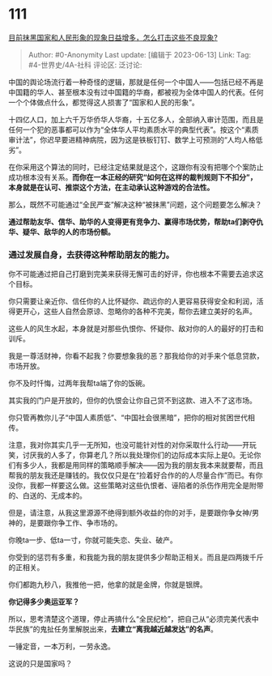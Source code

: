 # 111
[目前抹黑国家和人民形象的现象日益增多，怎么打击这些不良现象?](https://www.zhihu.com/question/605550117/answer/3071126615)

> Author: #0-Anonymity
> Last update: [编辑于 2023-06-13]
> Link:
> Tag: #4-世界史/4A-社科 
> 评论区:
> 泛讨论:

中国的舆论场流行着一种奇怪的逻辑，那就是任何一个中国人——包括已经不再是中国籍的华人、甚至根本没有过中国籍的华裔，都被视为全体中国人的代表。任何一个个体做点什么，都觉得这人损害了“国家和人民的形象”。

十四亿人口，加上六千万华侨华人华裔，十五亿多人，全部纳入审计范围，而且是任何一个犯的恶事都可以作为“全体华人平均素质水平的典型代表”。按这个“素质审计法”，你迟早要进精神病院，因为这是铁板钉钉、数学上可预测的“人均人格低劣”。

在你采用这个算法的同时，已经注定结果就是这个，这跟你有没有把哪个个案防止成功根本没有关系。**而你在一本正经的研究“如何在这样的裁判规则下不扣分”，本身就是在认可、推崇这个方法，在主动承认这种游戏的合法性。**

那么，既然不可能通过“全民严查”解决这种“被抹黑”问题，这个问题要怎么解决？

**通过帮助友华、信华、助华的人变得更有竞争力、赢得市场优势，帮助ta们剥夺仇华、疑华、敌华的人的市场份额。**

### 通过发展自身，去获得这种帮助朋友的能力。 ###

你不可能通过把自己打磨到完美来获得无懈可击的好评，你也根本不需要去追求这个目标。

你只需要让亲近你、信任你的人比怀疑你、疏远你的人更容易获得安全和利润，活得更开心，这些人自然会原谅、忽略你的各种不完美，帮你去建立美好的名声。

这些人的风生水起，本身就是对那些仇恨你、怀疑你、敌对你的人的最好的打击和训斥。

我是一尊活财神，你看不起我？你要想象我的恶？那我给你的对手来个低息贷款，市场开放。

你不及时忏悔，过两年我帮ta端了你的饭碗。

其实我的门户是开放的，但你的仇恨会让你自己贷不到这款、进入不了这市场。

你只管再教你儿子“中国人素质低”、“中国社会很黑暗”，把你的相对贫困世代相传。

注意，我对你其实几乎一无所知，也没可能针对性的对你采取什么行动——开玩笑，讨厌我的人多了，你算老几？所以我处理你们的边际成本实际上是0。无论你们有多少人，我都是用同样的策略顺手解决——因为我的朋友我本来就要帮，而且帮我的朋友我还是赚钱的。我仅仅只是在“捡着好合作的的人尽量合作”而已。有你没你，我都一样要这么做。这些策略对这些仇恨者、诬陷者的杀伤作用完全是附带的、白送的、无成本的。

但是，请注意，从我这里源源不绝得到额外收益的你的对手，是要跟你争女神/男神的，是要跟你争工作、争市场的。

你晚ta一步、低ta一寸，你就可能失恋、失业、破产。

你受到的惩罚有多重，和我能为我的朋友提供多少帮助正相关。而且是四两拨千斤的正相关。

你们都跑九秒八，我推他一把，他拿的就是金牌，你就是银牌。

**你记得多少奥运亚军？**

所以，思考清楚这个道理，停止再搞什么“全民纪检”，把自己从“必须完美代表中华民族”的鬼扯任务里解脱出来，**去建立“离我越近越发达”的名声**。

一锤定音，一本万利，一劳永逸。

这说的只是国家吗？